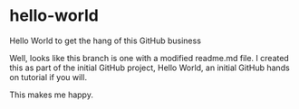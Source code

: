 # hello-world
Hello World to get the hang of this GitHub business

Well, looks like this branch is one with a modified readme.md file. I created this as part of the initial GitHub project, Hello World, an initial GitHub hands on tutorial if you will.

This makes me happy.
